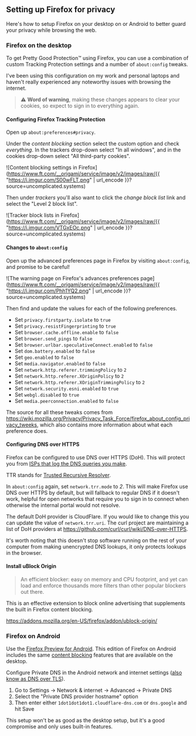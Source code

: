 ## Setting up Firefox for privacy

Here's how to setup Firefox on your desktop on or Android to better guard your privacy while browsing the web.

### Firefox on the desktop

To get Pretty Good Protection™️ using Firefox, you can use a combination of custom Tracking Protection settings and a number of `about:config` tweaks.

I've been using this configuration on my work and personal laptops and haven't really experienced any noteworthy issues with browsing the internet.

> ⚠️ **Word of warning**, making these changes appears to clear your cookies, so expect to sign in to everything again.

#### Configuring Firefox Tracking Protection

Open up `about:preferences#privacy`.

Under the _content blocking_ section select the custom option and check _everything_. In the trackers drop-down select "In all windows", and in the cookies drop-down select "All third-party cookies".

![Content blocking settings in Firefox](https://www.ft.com/__origami/service/image/v2/images/raw/{{ "https://i.imgur.com/S00wFLT.png" | url_encode }}?source=uncomplicated.systems)

Then under _trackers_ you'll also want to click the _change block list_ link and select the "Level 2 block list".

![Tracker block lists in Firefox](https://www.ft.com/__origami/service/image/v2/images/raw/{{ "https://i.imgur.com/VTGxEOc.png" | url_encode }}?source=uncomplicated.systems)

#### Changes to `about:config`

Open up the advanced preferences page in Firefox by visiting `about:config`, and promise to be careful!

![The warning page on Firefox's advances preferences page](https://www.ft.com/__origami/service/image/v2/images/raw/{{ "https://i.imgur.com/Phh1YQ2.png" | url_encode }}?source=uncomplicated.systems)

Then find and update the values for each of the following preferences.

* Set `privacy.firstparty.isolate` to `true`
* Set `privacy.resistFingerprinting` to `true`
* Set `browser.cache.offline.enable` to `false`
* Set `browser.send_pings` to `false`
* Set `browser.urlbar.speculativeConnect.enabled` to `false`
* Set `dom.battery.enabled` to `false`
* Set `geo.enabled` to `false`
* Set `media.navigator.enabled` to `false`
* Set `network.http.referer.trimmingPolicy` to `2`
* Set `network.http.referer.XOriginPolicy` to `2`
* Set `network.http.referer.XOriginTrimmingPolicy` to `2`
* Set `network.security.esni.enabled` to `true`
* Set `webgl.disabled` to `true`
* Set `media.peerconnection.enabled` to `false`

The source for all these tweaks comes from <https://wiki.mozilla.org/Privacy/Privacy_Task_Force/firefox_about_config_privacy_tweeks>, which also contains more information about what each preference does.

#### Configuring DNS over HTTPS

Firefox can be configured to use DNS over HTTPS (DoH). This will protect you from [ISPs that log the DNS queries you make](https://dnsprivacy.org/wiki/display/DP/DNS+Privacy+-+The+Problem).

TTR stands for [Trusted Recursive Resolver](https://wiki.mozilla.org/Trusted_Recursive_Resolver).

In `about:config` again, set `network.trr.mode` to _2_. This will make Firefox use DNS over HTTPS by default, but will fallback to regular DNS if it doesn't work, helpful for open networks that require you to sign in to connect when otherwise the internal portal would not resolve.

The default DoH provider is CloudFlare. If you would like to change this you can update the value of `network.trr.uri`. The curl project are maintaining a list of DoH providers at <https://github.com/curl/curl/wiki/DNS-over-HTTPS>.

It's worth noting that this doesn't stop software running on the rest of your computer from making unencrypted DNS lookups, it only protects lookups in the browser.

#### Install uBlock Origin

> An efficient blocker: easy on memory and CPU footprint, and yet can load and enforce thousands more filters than other popular blockers out there.

This is an effective extension to block online advertising that supplements the built in Firefox content blocking.

<https://addons.mozilla.org/en-US/firefox/addon/ublock-origin/>

### Firefox on Android

Use the [Firefox Preview for Android](https://play.google.com/store/apps/details?id=org.mozilla.fenix). This edition of Firefox on Android includes the same [content blocking](https://support.mozilla.org/en-US/kb/content-blocking) features that are available on the desktop.

Configure Private DNS in the Android network and internet settings ([also know as DNS over TLS](https://en.wikipedia.org/wiki/DNS_over_TLS)).

1. Go to Settings → Network & internet → Advanced → Private DNS
2. Select the "Private DNS provider hostname" option
3. Then enter either `1dot1dot1dot1.cloudflare-dns.com` or `dns.google` and hit Save

This setup won't be as good as the desktop setup, but it's a good compromise and only uses built-in features.